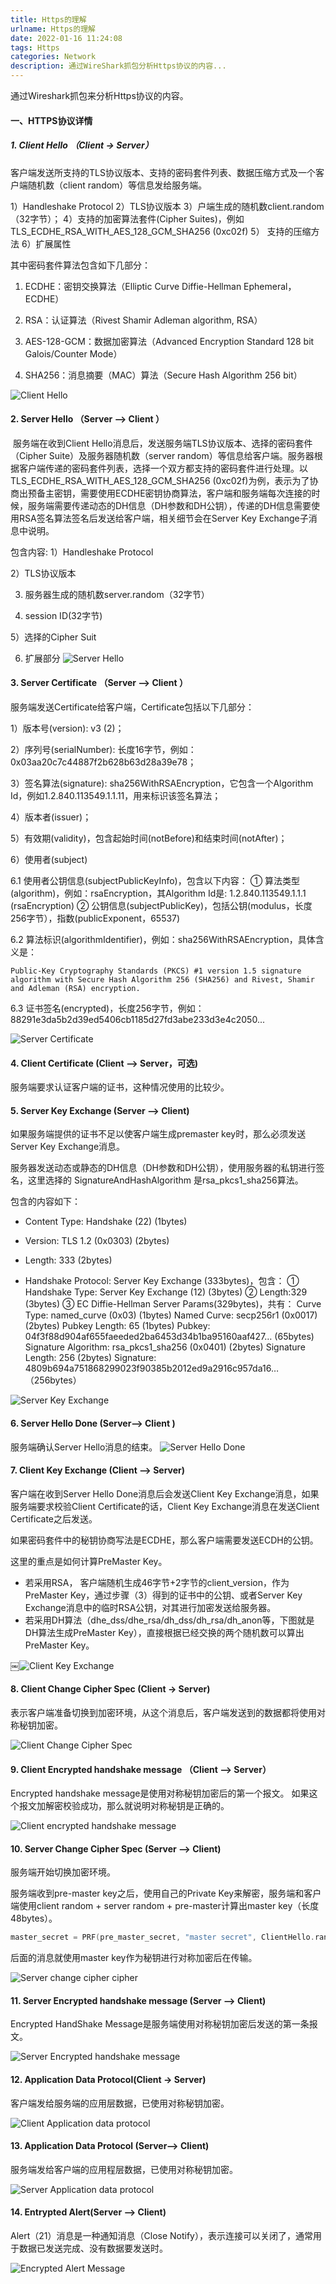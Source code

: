 ```yaml
---
title: Https的理解
urlname: Https的理解
date: 2022-01-16 11:24:08
tags: Https
categories: Network
description: 通过WireShark抓包分析Https协议的内容...
---
```


通过Wireshark抓包来分析Https协议的内容。

#### 一、HTTPS协议详情

#####  1. Client Hello （Client -> Server）

客户端发送所支持的TLS协议版本、支持的密码套件列表、数据压缩方式及一个客户端随机数（client random）等信息发给服务端。

1）Handleshake Protocol 
2）TLS协议版本
3）户端生成的随机数client.random（32字节）；
4）支持的加密算法套件(Cipher Suites)，例如TLS_ECDHE_RSA_WITH_AES_128_GCM_SHA256 (0xc02f)
5） 支持的压缩方法
6）扩展属性

其中密码套件算法包含如下几部分：

1)  ECDHE：密钥交换算法（Elliptic Curve Diffie-Hellman Ephemeral，ECDHE）

2) RSA：认证算法（Rivest Shamir Adleman algorithm, RSA）

3) AES-128-GCM：数据加密算法（Advanced Encryption Standard 128 bit Galois/Counter Mode）

4) SHA256：消息摘要（MAC）算法（Secure Hash Algorithm 256 bit）

![Client Hello](/images/https_client_hello.jpg)

####  2.  Server Hello （Server --> Client ）

​    服务端在收到Client Hello消息后，发送服务端TLS协议版本、选择的密码套件（Cipher Suite）及服务器随机数（server random）等信息给客户端。服务器根据客户端传递的密码套件列表，选择一个双方都支持的密码套件进行处理。以TLS_ECDHE_RSA_WITH_AES_128_GCM_SHA256 (0xc02f)为例，表示为了协商出预备主密钥，需要使用ECDHE密钥协商算法，客户端和服务端每次连接的时候，服务端需要传递动态的DH信息（DH参数和DH公钥），传递的DH信息需要使用RSA签名算法签名后发送给客户端，相关细节会在Server Key Exchange子消息中说明。

包含内容:
1）Handleshake Protocol 

2）TLS协议版本

3)  服务器生成的随机数server.random（32字节）

4)  session ID(32字节)

5）选择的Cipher Suit

6) 扩展部分
![Server Hello](https://img-blog.csdnimg.cn/20190223210240623.png?x-oss-process=image/watermark,type_ZmFuZ3poZW5naGVpdGk,shadow_10,text_aHR0cHM6Ly9ibG9nLmNzZG4ubmV0L3hpZmVucw==,size_16,color_FFFFFF,t_70)

#### 3.  Server Certificate （Server --> Client ）

服务端发送Certificate给客户端，Certificate包括以下几部分：

1）版本号(version): v3 (2)；

2）序列号(serialNumber):  长度16字节，例如：0x03aa20c7c44887f2b628b63d28a39e78；

3）签名算法(signature): sha256WithRSAEncryption，它包含一个Algorithm Id，例如1.2.840.113549.1.1.11，用来标识该签名算法；

4）版本者(issuer)；

5）有效期(validity)，包含起始时间(notBefore)和结束时间(notAfter)；

6）使用者(subject)

6.1 使用者公钥信息(subjectPublicKeyInfo)，包含以下内容：
   ① 算法类型(algorithm)，例如：rsaEncryption，其Algorithm Id是: 1.2.840.113549.1.1.1 (rsaEncryption)
   ② 公钥信息(subjectPublicKey)，包括公钥(modulus，长度256字节），指数(publicExponent，65537) 

6.2 算法标识(algorithmIdentifier)，例如：sha256WithRSAEncryption，具体含义是：

```
Public-Key Cryptography Standards (PKCS) #1 version 1.5 signature algorithm with Secure Hash Algorithm 256 (SHA256) and Rivest, Shamir and Adleman (RSA) encryption.
```

6.3 证书签名(encrypted)，长度256字节，例如：88291e3da5b2d39ed5406cb1185d27fd3abe233d3e4c2050...

![Server Certificate](https://img-blog.csdnimg.cn/20190223210317796.png?x-oss-process=image/watermark,type_ZmFuZ3poZW5naGVpdGk,shadow_10,text_aHR0cHM6Ly9ibG9nLmNzZG4ubmV0L3hpZmVucw==,size_16,color_FFFFFF,t_70)

#### 4. Client Certificate (Client --> Server，可选)

服务端要求认证客户端的证书，这种情况使用的比较少。

#### 5. Server Key Exchange (Server --> Client)

如果服务端提供的证书不足以使客户端生成premaster key时，那么必须发送Server Key Exchange消息。

服务器发送动态或静态的DH信息（DH参数和DH公钥），使用服务器的私钥进行签名，这里选择的 SignatureAndHashAlgorithm 是rsa_pkcs1_sha256算法。

包含的内容如下：

- Content Type: Handshake (22) (1bytes)
- Version: TLS 1.2 (0x0303) (2bytes)

- Length: 333 (2bytes)

- Handshake Protocol: Server Key Exchange (333bytes)，包含：
      ① Handshake Type: Server Key Exchange (12) (3bytes)
  	② Length:329 (3bytes)
  	③ EC Diffie-Hellman Server Params(329bytes)，共有：
  		Curve Type: named_curve (0x03) (1bytes)
  		Named Curve: secp256r1 (0x0017) (2bytes)
  		Pubkey Length: 65 (1bytes)
  		Pubkey: 04f3f88d904af655faeeded2ba6453d34b1ba95160aaf427… (65bytes)
  		Signature Algorithm: rsa_pkcs1_sha256 (0x0401) (2bytes)
  		Signature Length: 256 (2bytes)
  		Signature: 4809b694a751868299023f90385b2012ed9a2916c957da16…（256bytes）

![Server Key Exchange](https://img-blog.csdnimg.cn/2019022321034489.png?x-oss-process=image/watermark,type_ZmFuZ3poZW5naGVpdGk,shadow_10,text_aHR0cHM6Ly9ibG9nLmNzZG4ubmV0L3hpZmVucw==,size_16,color_FFFFFF,t_70)

#### 6. Server Hello Done (Server--> Client )

服务端确认Server Hello消息的结束。
![Server Hello Done](https://img-blog.csdnimg.cn/20190223210417283.png?x-oss-process=image/watermark,type_ZmFuZ3poZW5naGVpdGk,shadow_10,text_aHR0cHM6Ly9ibG9nLmNzZG4ubmV0L3hpZmVucw==,size_16,color_FFFFFF,t_70)

#### 7. Client Key Exchange (Client --> Server)

客户端在收到Server Hello Done消息后会发送Client Key Exchange消息，如果服务端要求校验Client Certificate的话，Client Key Exchange消息在发送Client Certificate之后发送。

如果密码套件中的秘钥协商写法是ECDHE，那么客户端需要发送ECDH的公钥。

这里的重点是如何计算PreMaster Key。

- 若采用RSA， 客户端随机生成46字节+2字节的client_version，作为PreMaster Key，通过步骤（3）得到的证书中的公钥、或者Server Key Exchange消息中的临时RSA公钥，对其进行加密发送给服务器。
- 若采用DH算法（dhe_dss/dhe_rsa/dh_dss/dh_rsa/dh_anon等，下图就是DH算法生成PreMaster Key），直接根据已经交换的两个随机数可以算出PreMaster Key。

￼![Client Key Exchange](https://img-blog.csdnimg.cn/20190223210510907.png?x-oss-process=image/watermark,type_ZmFuZ3poZW5naGVpdGk,shadow_10,text_aHR0cHM6Ly9ibG9nLmNzZG4ubmV0L3hpZmVucw==,size_16,color_FFFFFF,t_70)

#### 8. Client Change Cipher Spec (Client → Server)

表示客户端准备切换到加密环境，从这个消息后，客户端发送到的数据都将使用对称秘钥加密。

![Client Change Cipher Spec](https://img-blog.csdnimg.cn/20190223210528625.png)

#### 9. Client Encrypted handshake message （Client --> Server）

 Encrypted handshake message是使用对称秘钥加密后的第一个报文。 如果这个报文加解密校验成功，那么就说明对称秘钥是正确的。

![Client encrypted handshake message](https://img-blog.csdnimg.cn/20190223210536632.png)

#### 10. Server Change Cipher Spec (Server --> Client)

服务端开始切换加密环境。

服务端收到pre-master key之后，使用自己的Private Key来解密，服务端和客户端使用client random + server random + pre-master计算出master key（长度48bytes）。

```c
master_secret = PRF(pre_master_secret, "master secret", ClientHello.random + ServerHello.random) [0..47];
```
后面的消息就使用master key作为秘钥进行对称加密后在传输。

![Server change cipher cipher](https://img-blog.csdnimg.cn/20190223210612136.png)

#### 11. Server Encrypted handshake message (Server --> Client)

Encrypted HandShake Message是服务端使用对称秘钥加密后发送的第一条报文。

![Server Encrypted handshake message](https://img-blog.csdnimg.cn/20190223210621830.png)

#### 12. Application Data Protocol(Client -> Server)

客户端发给服务端的应用层数据，已使用对称秘钥加密。

![Client Application data protocol](https://img-blog.csdnimg.cn/20190223210644486.png)

#### 13. Application Data Protocol (Server--> Client)

服务端发给客户端的应用程层数据，已使用对称秘钥加密。

![Server Application data protocol](https://img-blog.csdnimg.cn/20190223210700490.png)

#### 14. Entrypted Alert(Server --> Client)

Alert（21）消息是一种通知消息（Close Notify），表示连接可以关闭了，通常用于数据已发送完成、没有数据要发送时。

![Encrypted Alert Message](https://img-blog.csdnimg.cn/20190223210720641.png)